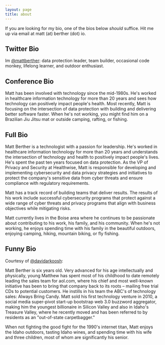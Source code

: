```yaml
---
layout: page
title: about
---
```


If you are looking for my bio, one of the bios below *should* suffice. Hit me up via email at matt (at) berther (dot) io.

## Twitter Bio
Im <a href='https://twitter.com/mattberther' target='_blank'>@mattberther</a>: data protection leader, team builder, occasional code monkey, lifelong learner, and outdoor enthusiast.

## Conference Bio
Matt has been involved with technology since the mid-1980s. He's worked in healthcare information technology for more than 20 years and sees how technology can positively impact people's health. Most recently, Matt is focusing on the intersection of data protection with building and delivering better software faster. When he's not working, you might find him on a Brazilian Jiu Jitsu mat or outside camping, rafting, or fishing.

## Full Bio
Matt Berther is a technologist with a passion for leadership. He's worked in healthcare information technology for more than 20 years and understands the intersection of technology and health to positively impact people's lives. He's spent the past ten years focused on data protection. As the VP of Privacy and Security at Healthwise, Matt is responsible for developing and implementing cybersecurity and data privacy strategies and initiatives to protect the company's sensitive data from cyber threats and ensure compliance with regulatory requirements.

Matt has a track record of building teams that deliver results. The results of his work include successful cybersecurity programs that protect against a wide range of cyber threats and privacy programs that align with business objectives while mitigating risks.

Matt currently lives in the Boise area where he continues to be passionate about contributing to his work, his family, and his community. When he's not working, he enjoys spending time with his family in the beautiful outdoors, enjoying camping, hiking, mountain biking, or fly fishing.

## Funny Bio

Courtesy of <a href='https://twitter.com/davidarkoosh' target='_blank'>@davidarkoosh</a>:

Matt Berther is six years old. Very advanced for his age intellectually and physically, young Matthew has spent most of his childhood to date remotely leading the sales team for aol.com, where his chief and most well-known initiative has been to bring that company back to its roots – mailing free trial CDs to potential customers. He instills in his team the ABC's of technology sales: Always Bring Candy. Matt sold his first technology venture in 2010, a social media super-pivot start-up bootstrap web 3.0 buzzword aggregator, making him the youngest billionaire in Silicon Valley and also in Idaho's Treasure Valley, where he recently moved and has been referred to by residents as an "out-of-state carpetbagger."

When not fighting the good fight for the 1990's internet titan, Matt enjoys the Idaho outdoors, tasting Idaho wines, and spending time with his wife and three children, most of whom are significantly his senior.
